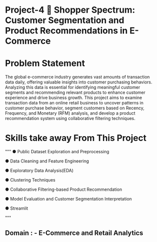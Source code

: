# Project-4 🛒 Shopper Spectrum: Customer Segmentation and Product Recommendations in E-Commerce

# Problem Statement
The global e-commerce industry generates vast amounts of transaction data daily, offering valuable insights into customer purchasing behaviors. Analyzing this data is essential for identifying meaningful customer segments and recommending relevant products to enhance customer experience and drive business growth. This project aims to examine transaction data from an online retail business to uncover patterns in customer purchase behavior, segment customers based on Recency, Frequency, and Monetary (RFM) analysis, and develop a product recommendation system using collaborative filtering techniques.

# Skills take away From This Project
"""
  ● Public Dataset Exploration and Preprocessing

  ● Data Cleaning and Feature Engineering

  ● Exploratory Data Analysis(EDA)

  ● Clustering Techniques

  ● Collaborative Filtering-based Product Recommendation

  ● Model Evaluation and Customer Segmentation Interpretation

  ● Streamlit
  
  """

## Domain  : -  E-Commerce and Retail Analytics
